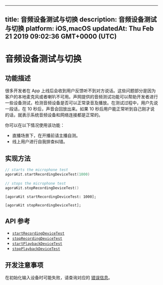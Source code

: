 
---
title: 音频设备测试与切换
description: 音频设备测试与切换
platform: iOS,macOS
updatedAt: Thu Feb 21 2019 09:02:36 GMT+0000 (UTC)
---
# 音频设备测试与切换
## 功能描述

很多开发者在 App 上线后会收到用户反馈听不到对方说话。这些问题部分是因为客户的本地麦克风或者喇叭不可用。声网提供的音频测试功能可以帮助开发者进行一些设备测试，检测音频设备是否可以正常录音及播放。在测试过程中，用户先说一段话，在 10 秒后，声音会回放出来。如果 10 秒后用户能正常听到自己刚才说的话，就表示系统音频设备和网络连接都是正常的。

你可以在以下情况使用该功能：
* 直播场景下，在开播前请主播自测。
* 线上用户进行自我排查纠错。

## 实现方法

```swift	
// starts the microphone test
agoraKit.startRecordingDeviceTest(1000)
	
// stops the microphone test
agoraKit.stopRecordingDeviceTest()
```

```oc
[agoraKit startRecordingDeviceTest: 1000];

[agoraKit stopRecordingDeviceTest];
```


## API 参考
* [`startRecordingDeviceTest`](https://docs.agora.io/cn/Audio%20Broadcast/API%20Reference/oc/Classes/AgoraRtcEngineKit.html#//api/name/startRecordingDeviceTest:)
* [`stopRecordingDeviceTest`](https://docs.agora.io/cn/Audio%20Broadcast/API%20Reference/oc/Classes/AgoraRtcEngineKit.html#//api/name/stopRecordingDeviceTest.)
* [`startPlaybackDeviceTest`](https://docs.agora.io/cn/Audio%20Broadcast/API%20Reference/oc/Classes/AgoraRtcEngineKit.html#//api/name/startPlaybackDeviceTest:)
* [`stopPlaybackDeviceTest`](https://docs.agora.io/cn/Audio%20Broadcast/API%20Reference/oc/Classes/AgoraRtcEngineKit.html#//api/name/stopPlaybackDeviceTest)

## 开发注意事项

在初始化输入设备时可能失败，请查询对应的 [错误信息](https://docs.agora.io/cn/Audio%20Broadcast/API%20Reference/oc/Constants/AgoraErrorCode.html)。


